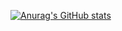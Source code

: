 [![Anurag's GitHub stats](https://github-readme-stats.vercel.app/api?username=kim-yeonjung)](https://github.com/anuraghazra/github-readme-stats)
